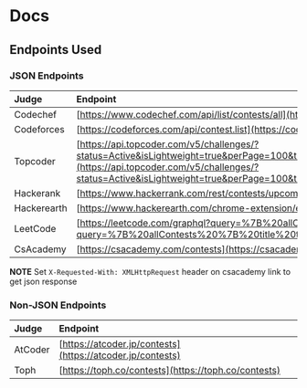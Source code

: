 # Docs

## Endpoints Used

### JSON Endpoints
| Judge | Endpoint |
| :- | :- |
| Codechef | [https://www.codechef.com/api/list/contests/all](https://www.codechef.com/api/list/contests/all) |
| Codeforces | [https://codeforces.com/api/contest.list](https://codeforces.com/api/contest.list) |
| Topcoder | [https://api.topcoder.com/v5/challenges/?status=Active&isLightweight=true&perPage=100&tracks%5B%5D=Dev&tracks%5B%5D=Des&tracks%5B%5D=DS&tracks%5B%5D=QA&types%5B%5D=CH&types%5B%5D=F2F&types%5B%5D=TSK](https://api.topcoder.com/v5/challenges/?status=Active&isLightweight=true&perPage=100&tracks%5B%5D=Dev&tracks%5B%5D=Des&tracks%5B%5D=DS&tracks%5B%5D=QA&types%5B%5D=CH&types%5B%5D=F2F&types%5B%5D=TSK) |
| Hackerank | [https://www.hackerrank.com/rest/contests/upcoming?limit=100](https://www.hackerrank.com/rest/contests/upcoming?limit=100) |
| Hackerearth | [https://www.hackerearth.com/chrome-extension/events/](https://www.hackerearth.com/chrome-extension/events/) |
| LeetCode | [https://leetcode.com/graphql?query=%7B%20allContests%20%7B%20title%20titleSlug%20startTime%20duration%20__typename%20%7D%20%7D](https://leetcode.com/graphql?query=%7B%20allContests%20%7B%20title%20titleSlug%20startTime%20duration%20__typename%20%7D%20%7D) |
| CsAcademy | [https://csacademy.com/contests](https://csacademy.com/contests) |

**NOTE**
Set `X-Requested-With: XMLHttpRequest` header on csacademy link to get json response

### Non-JSON Endpoints
| Judge | Endpoint |
| :- | :- |
| AtCoder | [https://atcoder.jp/contests](https://atcoder.jp/contests) |
| Toph | [https://toph.co/contests](https://toph.co/contests) |
